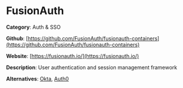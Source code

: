 
# FusionAuth

**Category**: Auth & SSO

**Github**: [https://github.com/FusionAuth/fusionauth-containers](https://github.com/FusionAuth/fusionauth-containers)

**Website**: [https://fusionauth.io/](https://fusionauth.io/)

**Description**:
User authentication and session management framework

**Alternatives**: [Okta](https://www.okta.com/), [Auth0](https://auth0.com/)

